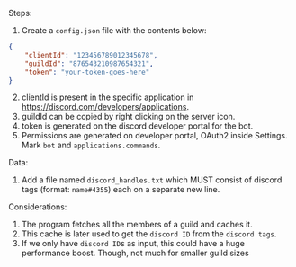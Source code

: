 Steps:
1. Create a `config.json` file with the contents below:
```json
{
	"clientId": "123456789012345678",
	"guildId": "876543210987654321",
	"token": "your-token-goes-here"
}
```
2. clientId is present in the specific application in https://discord.com/developers/applications.
3. guildId can be copied by right clicking on the server icon.
4. token is generated on the discord developer portal for the bot.
5. Permissions are generated on developer portal, OAuth2 inside Settings. Mark `bot` and `applications.commands`.

Data:
1. Add a file named `discord_handles.txt` which MUST consist of discord tags (format: `name#4355`) each on a separate new line.

Considerations:
1. The program fetches all the members of a guild and caches it.
2. This cache is later used to get the `discord ID` from the `discord tags`.
3. If we only have `discord ID`s as input, this could have a huge performance boost. Though, not much for smaller guild sizes